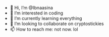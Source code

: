 - 👋 Hi, I’m @Ibnaasina
- 👀 I’m interested in coding
- 🌱 I’m currently learning everything
- 💞️ I’m looking to collaborate on cryptostickies
- 📫 How to reach me: not now. lol 

